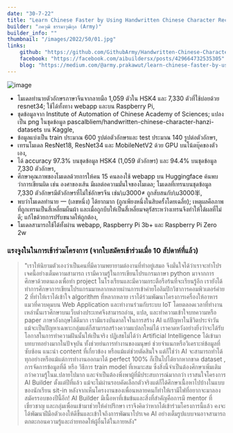 ```yaml
---
date: "30-7-22"
title: "Learn Chinese Faster by Using Handwritten Chinese Character Recognition (HCCR)"
builder: "ภควุฒิ ธรรมาวุฒิกุล (Army)"
builder_info: ""
thumbnail: "/images/2022/50/01.jpg"
links:
    github: "https://github.com/GithubArmy/Handwritten-Chinese-Character-Recognition"
    facebook: "https://facebook.com/aibuildersx/posts/429664732535305"
    blog: "https://medium.com/@army.prakawut/learn-chinese-faster-by-using-handwritten-chinese-character-recognition-hccr-67b23c63fb9"
---
```


![image](/images/2022/50/01.jpg)

- โมเดลทำนายตัวอักษรภาษาจีนจากลายมือ 1,059 ตัวใน HSK4 และ 7,330 ตัวที่ใช้บ่อยด้วย resnet34; ใช้ได้ทั้งทาง webapp และบน Raspberry Pi,
- ชุดข้อมูลจาก Institute of Automation of Chinese Academy of Sciences; แปลงเป็น png ในชุดข้อมูล pascalbliem/handwritten-chinese-character-hanzi-datasets บน Kaggle,
- ข้อมูลแบ่งเป็น train ประมาณ 600 รูปต่อตัวอักษรและ test ประมาณ 140 รูปต่อตัวอักษร,
- เทรนโมเดล ResNet18, ResNet34 และ MobileNetV2 ด้วย GPU บนโน้ตบุ๊คของตัวเอง,
- ได้ accuracy 97.3% บนชุดข้อมูล HSK4 (1,059 ตัวอักษร) และ 94.4% บนชุดข้อมูล 7,330 ตัวอักษร,
- ศึกษาคุณภาพของโมเดลด้วยการให้คน 15 คนลองใช้ webapp บน Huggingface ค้นพบว่าการเขียนผิด เช่น องศาของเส้น มีผลต่อความมั่นใจของโมเดล; โมเดลที่เทรนบนชุดข้อมูล 7,330 ตัวอักษรมีตัวอักษรที่ไม่ใช่อักษรจีน เช่น\u3000≠ ถูกสับสนกับ\u3000半,
- พบว่าโมเดลทำนาย 一 (เลขหนึ่ง) ได้ยากมาก (ถูกเพียงหนึ่งในสิบครั้งโดยเฉลี่ย); เหตุผลคือภาพที่ถูกเทรนเป็นสี่เหลี่ยมผืนผ้า และเมื่อถูกบีบให้เป็นสี่เหลี่ยมจตุรัสระหว่างเทรนจึงทำให้ได้ผลที่ไม่ดี; แก้ไขด้วยการปรับขนาดให้ถูกต้อง,
- โมเดลสามารถใช้ได้ทั้งผ่าน webapp, Raspberry Pi 3b+ และ Raspberry Pi Zero 2w

### แรงจูงในในการเข้าร่วมโครงการ (จากใบสมัครเข้าร่วมเมื่อ 10 สัปดาห์ที่แล้ว)

> "เราให้นิยามตัวเองว่าเป็นคนที่มีความพยายามต่องานที่ทำอยู่เสมอ จึงมั่นใจได้ว่าเราจะทำโปรเจคนี้อย่างเต็มความสามารถ เรามีความรู้ในการเขียนโปรแกรมภาษา python มาจากการศึกษาด้วยตนเองเพื่อทำ project ในโรงเรียนและมีความกระตือรือร้นที่จะเรียนรู้อีก เรายังได้ทำการศึกษาการเขียนโปรแกรมมาหลากหลายผ่านการเข้าค่ายโอลิมปิกวิชาการคอมพิวเตอร์ค่าย 2 ที่ทำให้เราได้เข้าใจ algorithm ที่หลากหลาย เราได้ร่วมพัฒนาโครงการเครื่องให้อาหารแมวที่ควบคุมบน Web Application และทำงานร่วมกับระบบ IoT โดยตลอดเวลาที่ทำงานเหล่านั้นเราศึกษาบนเว็บต่างประเทศจึงสามารถอ่าน, แปล, และทำความเข้าใจบทความหรือ paper ภาษาอังกฤษได้ดีมาก เรามีแรงบันดาลใจในการสร้าง AI แก้ปัญหาในชีวิตประจำวัน แม้จะเป็นปัญหาเฉพาะกลุ่มแต่ก็สามารถสร้างความแปลกใหม่ได้ เราคาดหวังอย่างยิ่งว่าจะได้รับโอกาสในการทำความฝันนั้นให้เป็นจริง  ปฏิเสธไม่ได้ว่า Artificial Intelligence ได้เข้ามาบทบาทอย่างมากในปัจจุบัน ทั้งช่วยย่นการทำงานของมนุษย์ ช่วยจำแนกหรือวิเคราะห์ข้อมูลที่ซับซ้อน แนะนำ content ที่เกี่ยวข้อง หรือแม้แต่ช่วยตัดสินใจ แต่ก็ใช่ว่า AI จะสามารถทำได้ทุกอย่างหรือแม้แต่การทำงานออกมาได้ perfect 100% ก็เป็นไปได้ยากหากขาด dataset , การจัดการข้อมูลที่ดี หรือ วิธีการ train model ที่เหมาะสม ซึ่งสิ่งนี้จำเป็นต้องศึกษาเพิ่มเติมกว่าความรู้ในม.ปลายไปมาก และจำเป็นต้องพึ่งพาผู้ที่มีประสบการณ์มากกว่า  เราสนใจโครงการ AI Builder ตั้งแต่ปีที่แล้ว แม้จะไม่ผ่านรอบคัดเลือกตัวจริงแต่ก็ได้ศึกษาเนื้อหาไปบ้างในแบบของนักเรียน sit-in หลังจากเห็นโครงงานของเพื่อนหลายคนก็ทำให้เรามีไฟที่อยากจะมาลองสมัครรอบของปีนี้อีก! AI Builder มีเนื้อหาที่เข้มข้นและสิ่งที่สำคัญคือการมี mentor ที่เชี่ยวชาญ และกลุ่มเพื่อนเข้ามาช่วยให้คำปรึกษา เราจึงคิดว่าหากได้เข้าร่วมโครงการนี้แล้ว คงจะได้พัฒนาฝีมือตัวเองให้ดีขึ้นและเข้าใจถึงการพัฒนาโปรเจค AI อย่างเต็มรูปแบบจนอาจสามารถตกตะกอนความรู้และถ่ายทอดให้ผู้อื่นได้ในภายหลัง"